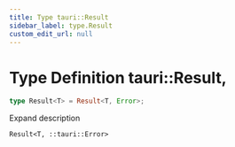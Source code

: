 ```yaml
---
title: Type tauri::Result
sidebar_label: type.Result
custom_edit_url: null
---
```


  # Type Definition tauri::Result,

```rs
type Result<T> = Result<T, Error>;
```

Expand description

`Result<T, ::tauri::Error>`
  